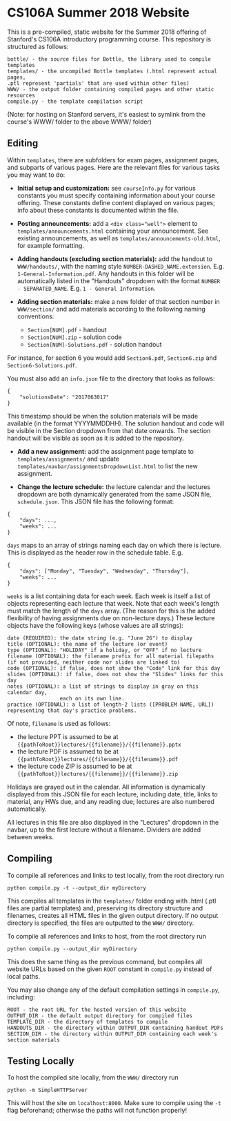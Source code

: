 # CS106A Summer 2018 Website

This is a pre-compiled, static website for the Summer 2018 offering of
Stanford's CS106A introductory programming course.  This repository is structured as
follows:

```
bottle/ - the source files for Bottle, the library used to compile templates
templates/ - the uncompiled Bottle templates (.html represent actual pages,
.ptl represent 'partials' that are used within other files)
WWW/ - the output folder containing compiled pages and other static resources
compile.py - the template compilation script
```

(Note: for hosting on Stanford servers, it's easiest to symlink from the course's WWW/ folder to the above WWW/ folder)

## Editing
Within `templates`, there are subfolders for exam pages, assignment pages, and
subparts of various pages.  Here are the relevant files for various tasks you
may want to do:

- **Initial setup and customization:** see `courseInfo.py` for various constants you must specify containing information about your course offering.  These constants define content displayed on various pages; info about these constants is documented within the file.

- **Posting announcements:** add a `<div class="well">` element to
`templates/announcements.html` containing your announcement.  See existing
announcements, as well as `templates/announcements-old.html`, for example
formatting.

- **Adding handouts (excluding section materials):** add the handout to `WWW/handouts/`, with the
naming style `NUMBER-DASHED_NAME.extension`.  E.g. `1-General-Information.pdf`.
Any handouts in this folder will be automatically listed in the "Handouts"
dropdown with the format `NUMBER - SEPARATED_NAME`.
E.g. `1 - General Information`.

- **Adding section materials:** make a new folder of that section number in `WWW/section/` and add
materials according to the following naming conventions:
	- `Section[NUM].pdf` - handout
	- `Section[NUM].zip` - solution code
	- `Section[NUM]-Solutions.pdf` - solution handout

For instance, for section 6 you would add `Section6.pdf`, `Section6.zip` and `Section6-Solutions.pdf`.

You must also add an `info.json` file to the directory that looks as follows:
```
{
	"solutionsDate": "2017063017"
}
```
This timestamp should be when the solution materials will be made available (in the format YYYYMMDDHH).
The solution handout and code will be visible in the Section dropdown from that
date onwards.  The section handout will be visible as soon as it is added to the
repository.

- **Add a new assignment:** add the assignment page template to
`templates/assignments/` and update
`templates/navbar/assignmentsDropdownList.html` to list the new
assignment.

- **Change the lecture schedule:** the lecture calendar and the lectures
dropdown are both dynamically generated from the same JSON file,
`schedule.json`.  This JSON file has the following format:

```
{
	"days": ...,
	"weeks": ...
}
```

`days` maps to an array of strings naming each day on which there is lecture.
This is displayed as the header row in the schedule table.  E.g.

```
{
	"days": ["Monday", "Tuesday", "Wednesday", "Thursday"],
	"weeks": ...
}
```

`weeks` is a list containing data for each week.  Each week is itself a list of
objects representing each lecture that week.  Note that each week's length must
match the length of the `days` array.  (The reason for this is the added flexibility
of having assignments due on non-lecture days.)  These lecture objects have the following
keys (whose values are all strings):
```
date (REQUIRED): the date string (e.g. "June 26") to display
title (OPTIONAL): the name of the lecture (or event)
type (OPTIONAL): "HOLIDAY" if a holiday, or "OFF" if no lecture
filename (OPTIONAL): the filename prefix for all material filepaths (if not provided, neither code nor slides are linked to)
code (OPTIONAL): if false, does not show the "Code" link for this day
slides (OPTIONAL): if false, does not show the "Slides" links for this day
notes (OPTIONAL): a list of strings to display in gray on this calendar day,
				 each on its own line.
practice (OPTIONAL): a list of length-2 lists ([PROBLEM NAME, URL]) representing that day's practice problems. 
```

Of note, `filename` is used as follows:
- the lecture PPT is assumed to be at ```{{pathToRoot}}lectures/{{filename}}/{{filename}}.pptx```
- the lecture PDF is assumed to be at ```{{pathToRoot}}lectures/{{filename}}/{{filename}}.pdf```
- the lecture code ZIP is assumed to be at ```{{pathToRoot}}lectures/{{filename}}/{{filename}}.zip```

Holidays are grayed out in the calendar.  All
information is dynamically displayed from this JSON file for each lecture,
including date, title, links to material, any HWs due, and any reading due;
lectures are also numbered automatically.

All lectures in this file are also displayed in the "Lectures" dropdown in the
navbar, up to the first lecture without a filename.  Dividers are added between
weeks.


## Compiling
To compile all references and links to test locally, from the root directory run

```
python compile.py -t --output_dir myDirectory
```

This compiles all templates in the `templates/` folder ending with .html (.ptl
files are partial templates) and, preserving its directory structure and
filenames, creates all HTML files in the given output directory.  If no output
directory is specified, the files are outputted to the ```WWW/``` directory.

To compile all references and links to host, from the root directory run

```
python compile.py --output_dir myDirectory
```

This does the same thing as the previous command, but compiles all website URLs
based on the given ```ROOT``` constant in `compile.py` instead of local paths.

You may also change any of the default compilation settings in `compile.py`,
including:

```
ROOT - the root URL for the hosted version of this website
OUTPUT_DIR - the default output directory for compiled files
TEMPLATE_DIR - the directory of templates to compile
HANDOUTS_DIR - the directory within OUTPUT_DIR containing handout PDFs
SECTION_DIR - the directory within OUTPUT_DIR containing each week's section materials
```


## Testing Locally
To host the compiled site locally, from the `WWW/` directory run

`python -m SimpleHTTPServer`

This will host the site on `localhost:8000`.  Make sure to compile using the
`-t` flag beforehand; otherwise the paths will not function properly!

